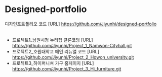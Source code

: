 # Designed-portfolio
디자인포트폴리오 코드 [URL] https://github.com/Jiyunhi/designed-portfolio
<br>
<br>
- 프로젝트1_남원시청 누리집 클론코딩 [URL] https://github.com/Jiyunhi/Project_1_Namwon-Cityhall.git
- 프로젝트2_호원대학교 메인 리뉴얼 코드 [URL] https://github.com/Jiyunhi/Project_2_Howon_university.git
- 프로젝트3_하이퍼니쳐 가구 홈페이지 [URL] https://github.com/Jiyunhi/Project_3_Hi_furniture.git
